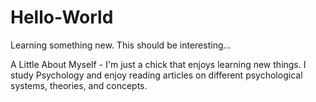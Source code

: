 # Hello-World

Learning something new. This should be interesting...

A Little About Myself - I'm just a chick that enjoys learning new things. I study Psychology and enjoy reading articles on different psychological systems, theories, and concepts.
